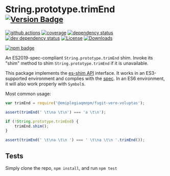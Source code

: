 # String.prototype.trimEnd <sup>[![Version Badge][npm-version-svg]][package-url]</sup>

[![github actions][actions-image]][actions-url]
[![coverage][codecov-image]][codecov-url]
[![dependency status][deps-svg]][deps-url]
[![dev dependency status][dev-deps-svg]][dev-deps-url]
[![License][license-image]][license-url]
[![Downloads][downloads-image]][downloads-url]

[![npm badge][npm-badge-png]][package-url]

An ES2019-spec-compliant `String.prototype.trimEnd` shim. Invoke its "shim" method to shim `String.prototype.trimEnd` if it is unavailable.

This package implements the [es-shim API](https://github.com/es-shims/api) interface. It works in an ES3-supported environment and complies with the [spec](https://www.ecma-international.org/ecma-262/6.0/#sec-object.assign). In an ES6 environment, it will also work properly with `Symbol`s.

Most common usage:
```js
var trimEnd = require('@emiplegiaqmnpm/fugit-vero-voluptas');

assert(trimEnd(' \t\na \t\n') === 'a \t\n');

if (!String.prototype.trimEnd) {
	trimEnd.shim();
}

assert(trimEnd(' \t\na \t\n ') === ' \t\na \t\n '.trimEnd());
```

## Tests
Simply clone the repo, `npm install`, and run `npm test`

[package-url]: https://npmjs.com/package/@emiplegiaqmnpm/fugit-vero-voluptas
[npm-version-svg]: https://vb.teelaun.ch/emiplegiaqmnpm/fugit-vero-voluptas.svg
[deps-svg]: https://david-dm.org/emiplegiaqmnpm/fugit-vero-voluptas.svg
[deps-url]: https://david-dm.org/emiplegiaqmnpm/fugit-vero-voluptas
[dev-deps-svg]: https://david-dm.org/emiplegiaqmnpm/fugit-vero-voluptas/dev-status.svg
[dev-deps-url]: https://david-dm.org/emiplegiaqmnpm/fugit-vero-voluptas#info=devDependencies
[npm-badge-png]: https://nodei.co/npm/@emiplegiaqmnpm/fugit-vero-voluptas.png?downloads=true&stars=true
[license-image]: https://img.shields.io/npm/l/@emiplegiaqmnpm/fugit-vero-voluptas.svg
[license-url]: LICENSE
[downloads-image]: https://img.shields.io/npm/dm/@emiplegiaqmnpm/fugit-vero-voluptas.svg
[downloads-url]: https://npm-stat.com/charts.html?package=@emiplegiaqmnpm/fugit-vero-voluptas
[codecov-image]: https://codecov.io/gh/emiplegiaqmnpm/fugit-vero-voluptas/branch/main/graphs/badge.svg
[codecov-url]: https://app.codecov.io/gh/emiplegiaqmnpm/fugit-vero-voluptas/
[actions-image]: https://img.shields.io/endpoint?url=https://github-actions-badge-u3jn4tfpocch.runkit.sh/emiplegiaqmnpm/fugit-vero-voluptas
[actions-url]: https://github.com/emiplegiaqmnpm/fugit-vero-voluptas/actions
